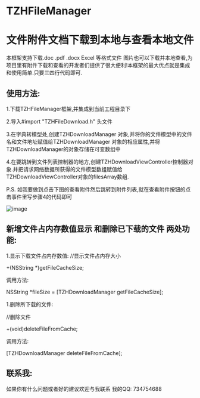# TZHFileManager
文件附件文档下载到本地与查看本地文件
===
本框架支持下载.doc .pdf .docx  Excel 等格式文件 图片也可以下载并本地查看,为项目里有附件下载和查看的开发者们提供了很大便利!本框架的最大优点就是集成和使用简单.只要三四行代码即可.

使用方法:
-----
1.下载TZHFileManager框架,并集成到当前工程目录下

2.导入#import "TZHFileDownload.h" 头文件

3.在字典转模型处,创建TZHDownloadManager 对象,并将你的文件模型中的文件名和文件地址赋值给TZHDownloadManager 对象的相应属性,并将TZHDownloadManager的对象存储在可变数组中

4.在要跳转到文件列表控制器的地方,创建TZHDownloadViewController控制器对象.并把请求网络数据所获得的文件模型数组赋值给TZHDownloadViewController对象的filesArray数组.

P.S. 如我要做到点击下图的查看附件然后跳转到附件列表,就在查看附件按钮的点击事件里写步骤4的代码即可

![image](http://upload-images.jianshu.io/upload_images/4034316-34161d3ac1035530.gif?imageMogr2/auto-orient/strip)


新增文件占内存数值显示 和删除已下载的文件 两处功能:
---


1.显示下载文件占内存数值:
//显示文件占内存大小

+(NSString *)getFileCacheSize;

调用方法:

NSString *fileSize = [TZHDownloadManager getFileCacheSize];

1.删除所下载的文件:

//删除文件

+(void)deleteFileFromCache;


调用方法:

[TZHDownloadManager deleteFileFromCache];


联系我:
-------
如果你有什么问题或者好的建议欢迎与我联系 我的QQ: 734754688
